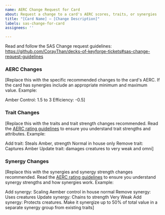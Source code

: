 ```yaml
---
name: AERC Change Request for Card
about: Request a change to a card's AERC scores, traits, or synergies
title: "[Card Name] – [Change Description]"
labels: sas-change-for-card
assignees: ''

---
```


Read and follow the SAS Change request guidelines: https://github.com/CorayThan/decks-of-keyforge-tickets#sas-change-request-guidelines

### AERC Changes

[Replace this with the specific recommended changes to the card's AERC. If the card has synergies include an appropriate minimum and maximum value. Example:

Amber Control: 1.5 to 3
Efficiency: -0.5]

### Trait Changes

[Replace this with the traits and trait strength changes recommended. Read the [AERC rating guidelines](
https://docs.google.com/document/d/1WkphfSzWj-hZ8l7BMhAgNF6-8b3Qj9cFiV7gGkR9HBU/edit?usp=sharing) to ensure you understand trait strengths and attributes. Example:

Add trait: Steals Amber, strength Normal in house only
Remove trait: Captures Amber
Update trait: damages creatures to very weak and omni]

### Synergy Changes

[Replace this with the synergies and synergy strength changes recommended. Read the [AERC rating guidelines](
https://docs.google.com/document/d/1WkphfSzWj-hZ8l7BMhAgNF6-8b3Qj9cFiV7gGkR9HBU/edit?usp=sharing) to ensure you understand synergy strengths and how synergies work. Example:

Add synergy: Scaling Aember control in house normal
Remove synergy: Uses creatures
Update synergy: Chains to strength Very Weak
Add synergy: Protects creatures. Make it synergize up to 50% of total value in a separate synergy group from existing traits]
